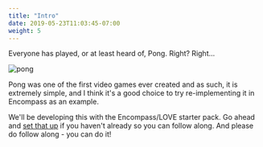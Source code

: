 ```yaml
---
title: "Intro"
date: 2019-05-23T11:03:45-07:00
weight: 5
---
```


Everyone has played, or at least heard of, Pong. Right? Right...

![pong](/images/pong.png)

Pong was one of the first video games ever created and as such, it is extremely simple, and I think it's a good choice to try re-implementing it in Encompass as an example.

We'll be developing this with the Encompass/LOVE starter pack. Go ahead and [set that up](/getting_started/case_study_love/) if you haven't already so you can follow along. And please do follow along - you can do it!
